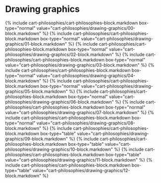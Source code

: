 <div data-role="collapsible" data-inset="false">
  <h1 class="cart-collapsible-div">Drawing graphics</h1>

<div class="cart-philosophies-wrapper">
{% include cart-philosophies/cart-philosophies-block.markdown box-type="normal" value="cart-philosophies/drawing-graphics/00-block.markdown" %}
{% include cart-philosophies/cart-philosophies-block.markdown box-type="normal" value="cart-philosophies/drawing-graphics/01-block.markdown" %}
{% include cart-philosophies/cart-philosophies-block.markdown box-type="normal" value="cart-philosophies/drawing-graphics/02-block.markdown" %}
{% include cart-philosophies/cart-philosophies-block.markdown box-type="normal" value="cart-philosophies/drawing-graphics/03-block.markdown" %}
{% include cart-philosophies/cart-philosophies-block.markdown box-type="normal" value="cart-philosophies/drawing-graphics/04-block.markdown" %}
{% include cart-philosophies/cart-philosophies-block.markdown box-type="normal" value="cart-philosophies/drawing-graphics/05-block.markdown" %}
{% include cart-philosophies/cart-philosophies-block.markdown box-type="normal" value="cart-philosophies/drawing-graphics/06-block.markdown" %}
{% include cart-philosophies/cart-philosophies-block.markdown box-type="normal" value="cart-philosophies/drawing-graphics/07-block.markdown" %}
{% include cart-philosophies/cart-philosophies-block.markdown box-type="normal" value="cart-philosophies/drawing-graphics/08-block.markdown" %}
{% include cart-philosophies/cart-philosophies-block.markdown box-type="table" value="cart-philosophies/drawing-graphics/09-block.markdown" %}
{% include cart-philosophies/cart-philosophies-block.markdown box-type="table" value="cart-philosophies/drawing-graphics/10-block.markdown" %}
{% include cart-philosophies/cart-philosophies-block.markdown box-type="table" value="cart-philosophies/drawing-graphics/11-block.markdown" %}
{% include cart-philosophies/cart-philosophies-block.markdown box-type="table" value="cart-philosophies/drawing-graphics/12-block.markdown" %}
</div>

</div>